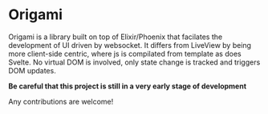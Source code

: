 # Origami

Origami is a library built on top of Elixir/Phoenix that facilates the development of UI driven by websocket.
It differs from LiveView by being more client-side centric, where js is compilated from template as does Svelte.
No virtual DOM is involved, only state change is tracked and triggers DOM updates.

**Be careful that this project is still in a very early stage of development**

Any contributions are welcome!
